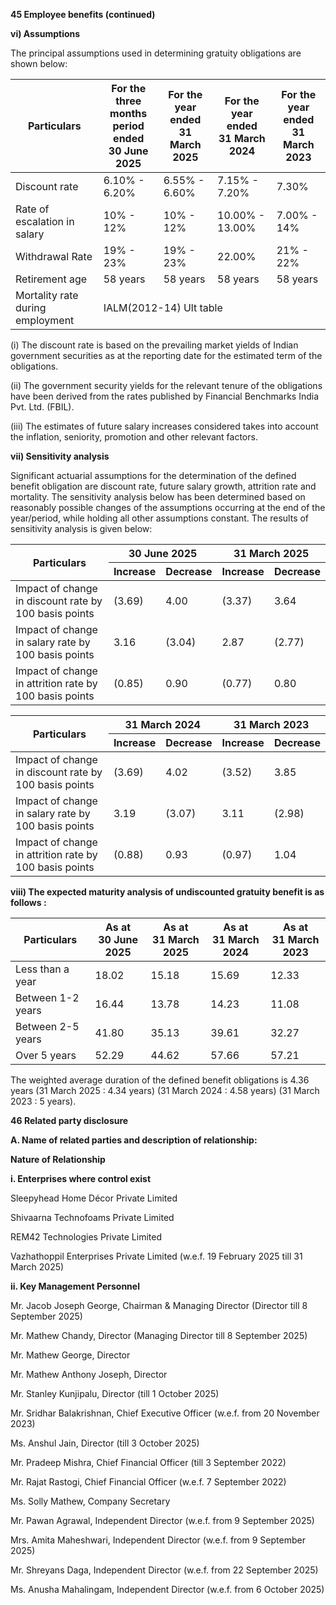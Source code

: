 **45 Employee benefits (continued)**

**vi) Assumptions**

The principal assumptions used in determining gratuity obligations are shown below:

<table><thead><tr><th>Particulars</th><th>For the three months<br>period ended<br>30 June 2025</th><th>For the year ended<br>31 March 2025</th><th>For the year ended<br>31 March 2024</th><th>For the year ended<br>31 March 2023</th></tr></thead><tbody><tr><td>Discount rate</td><td>6.10% - 6.20%</td><td>6.55% - 6.60%</td><td>7.15% - 7.20%</td><td>7.30%</td></tr><tr><td>Rate of escalation in salary</td><td>10% - 12%</td><td>10% - 12%</td><td>10.00% - 13.00%</td><td>7.00% - 14%</td></tr><tr><td>Withdrawal Rate</td><td>19% - 23%</td><td>19% - 23%</td><td>22.00%</td><td>21% - 22%</td></tr><tr><td>Retirement age</td><td>58 years</td><td>58 years</td><td>58 years</td><td>58 years</td></tr><tr><td>Mortality rate during employment</td><td colspan="4">IALM(2012-14) Ult table</td></tr></tbody></table>

(i) The discount rate is based on the prevailing market yields of Indian government securities as at the reporting date for the estimated term of the obligations.

(ii) The government security yields for the relevant tenure of the obligations have been derived from the rates published by Financial Benchmarks India Pvt. Ltd. (FBIL).

(iii) The estimates of future salary increases considered takes into account the inflation, seniority, promotion and other relevant factors.

**vii) Sensitivity analysis**

Significant actuarial assumptions for the determination of the defined benefit obligation are discount rate, future salary growth, attrition rate and mortality. The sensitivity analysis below has been determined based on reasonably possible changes of the assumptions occurring at the end of the year/period, while holding all other assumptions constant. The results of sensitivity analysis is given below:

<table><thead><tr><th rowspan="2">Particulars</th><th colspan="2">30 June 2025</th><th colspan="2">31 March 2025</th></tr><tr><th>Increase</th><th>Decrease</th><th>Increase</th><th>Decrease</th></tr></thead><tbody><tr><td>Impact of change in discount rate by 100 basis points</td><td>(3.69)</td><td>4.00</td><td>(3.37)</td><td>3.64</td></tr><tr><td>Impact of change in salary rate by 100 basis points</td><td>3.16</td><td>(3.04)</td><td>2.87</td><td>(2.77)</td></tr><tr><td>Impact of change in attrition rate by 100 basis points</td><td>(0.85)</td><td>0.90</td><td>(0.77)</td><td>0.80</td></tr></tbody></table>

<table><thead><tr><th rowspan="2">Particulars</th><th colspan="2">31 March 2024</th><th colspan="2">31 March 2023</th></tr><tr><th>Increase</th><th>Decrease</th><th>Increase</th><th>Decrease</th></tr></thead><tbody><tr><td>Impact of change in discount rate by 100 basis points</td><td>(3.69)</td><td>4.02</td><td>(3.52)</td><td>3.85</td></tr><tr><td>Impact of change in salary rate by 100 basis points</td><td>3.19</td><td>(3.07)</td><td>3.11</td><td>(2.98)</td></tr><tr><td>Impact of change in attrition rate by 100 basis points</td><td>(0.88)</td><td>0.93</td><td>(0.97)</td><td>1.04</td></tr></tbody></table>

**viii) The expected maturity analysis of undiscounted gratuity benefit is as follows :**

<table><thead><tr><th>Particulars</th><th>As at<br>30 June 2025</th><th>As at<br>31 March 2025</th><th>As at<br>31 March 2024</th><th>As at<br>31 March 2023</th></tr></thead><tbody><tr><td>Less than a year</td><td>18.02</td><td>15.18</td><td>15.69</td><td>12.33</td></tr><tr><td>Between 1-2 years</td><td>16.44</td><td>13.78</td><td>14.23</td><td>11.08</td></tr><tr><td>Between 2-5 years</td><td>41.80</td><td>35.13</td><td>39.61</td><td>32.27</td></tr><tr><td>Over 5 years</td><td>52.29</td><td>44.62</td><td>57.66</td><td>57.21</td></tr></tbody></table>

The weighted average duration of the defined benefit obligations is 4.36 years (31 March 2025 : 4.34 years) (31 March 2024 : 4.58 years) (31 March 2023 : 5 years).

**46 Related party disclosure**

**A. Name of related parties and description of relationship:**

**Nature of Relationship**

**i. Enterprises where control exist**

Sleepyhead Home Décor Private Limited

Shivaarna Technofoams Private Limited

REM42 Technologies Private Limited

Vazhathoppil Enterprises Private Limited (w.e.f. 19 February 2025 till 31 March 2025)

**ii. Key Management Personnel**

Mr. Jacob Joseph George, Chairman & Managing Director (Director till 8 September 2025)

Mr. Mathew Chandy, Director (Managing Director till 8 September 2025)

Mr. Mathew George, Director

Mr. Mathew Anthony Joseph, Director

Mr. Stanley Kunjipalu, Director (till 1 October 2025)

Mr. Sridhar Balakrishnan, Chief Executive Officer (w.e.f. from 20 November 2023)

Ms. Anshul Jain, Director (till 3 October 2025)

Mr. Pradeep Mishra, Chief Financial Officer (till 3 September 2022)

Mr. Rajat Rastogi, Chief Financial Officer (w.e.f. 7 September 2022)

Ms. Solly Mathew, Company Secretary

Mr. Pawan Agrawal, Independent Director (w.e.f. from 9 September 2025)

Mrs. Amita Maheshwari, Independent Director (w.e.f. from 9 September 2025)

Mr. Shreyans Daga, Independent Director (w.e.f. from 22 September 2025)

Ms. Anusha Mahalingam, Independent Director (w.e.f. from 6 October 2025)